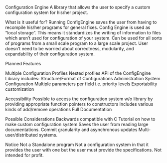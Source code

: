 Configuration Engine
A library that allows the user to specify a custom configuration system for his/her project.

What is it useful for?
Running ConfigEngine saves the user from having to recompile his/her programs for general fixes.
Config Engine is used as “local storage”. This means it standardizes the writing of information to files which aren’t used for configuration of your system.
Can be used for all sorts of programs from a small scale program to a large scale project.
User doesn’t need to be worried about correctness, modularity, and expandability of their configuration system.

Planned Features

Multiple Configuration Profiles
   Nested profiles
API of the ConfigEngine Library includes:
   Structure/Format of Configurations
   Administration System Configuration
   Multiple parameters per field i.e. priority levels
   Exportability customization

Accessibility
   Possible to access the configuration system w/o library by providing appropriate function pointers to constructors
   Includes various kinds of add/remove operations
   Full Documentation

Possible Considerations
   Backwards compatible with C
   Tutorial on how to make custom configuration system
      Saves the user from reading large documentations.
   Commit granularity and asynchronous updates
      Multi-user/distributed systems.

Notice
   Not a Standalone program
   Not a configuration system in that it provides the user with one but the user must provide the specifications.
   Not intended for profit.

